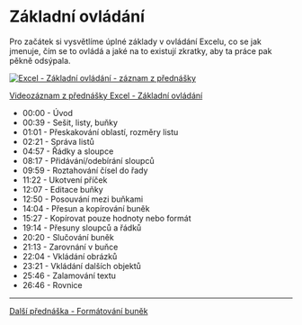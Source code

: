 # Základní ovládání

Pro začátek si vysvětlíme úplné základy v ovládání Excelu, co se jak jmenuje, čím se to ovládá a jaké na to existují zkratky, aby ta práce pak pěkně odsýpala.

[![Excel - Základní ovládání - záznam z přednášky](https://img.youtube.com/vi/G6srjs8mdtg/0.jpg)](https://youtu.be/G6srjs8mdtg)

[Videozáznam z přednášky Excel - Základní ovládání](https://youtu.be/VvrViTDniKw)

* 00:00 - Úvod
* 00:39 - Sešit, listy, buňky
* 01:01 - Přeskakování oblastí, rozměry listu
* 02:21 - Správa listů
* 04:57 - Řádky a sloupce
* 08:17 - Přidávání/odebírání sloupců
* 09:59 - Roztahování čísel do řady
* 11:22 - Ukotvení příček
* 12:07 - Editace buňky
* 12:50 - Posouvání mezi buňkami
* 14:04 - Přesun a kopírování buněk
* 15:27 - Kopírovat pouze hodnoty nebo formát
* 19:14 - Přesuny sloupců a řádků
* 20:20 - Slučování buněk
* 21:13 - Zarovnání v buňce
* 22:04 - Vkládání obrázků
* 23:21 - Vkládání dalších objektů
* 25:46 - Zalamování textu
* 26:46 - Rovnice

---

[Další přednáška - Formátování buněk](https://github.com/PetrVobornik/prednasky/tree/master/Excel/02-FormatovaniBunek)
